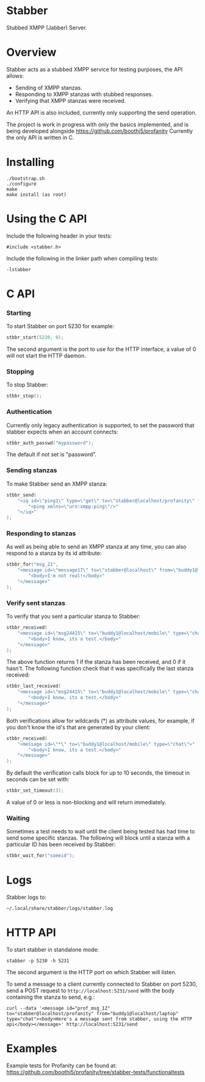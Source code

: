 # Stabber
Stubbed XMPP (Jabber) Server.

# Overview
Stabber acts as a stubbed XMPP service for testing purposes, the API allows:
* Sending of XMPP stanzas.
* Responding to XMPP stanzas with stubbed responses.
* Verifying that XMPP stanzas were received.

An HTTP API is also included, currently only supporting the send operation.

The project is work in progress with only the basics implemented, and is being developed alongside https://github.com/boothj5/profanity
Currently the only API is written in C.

# Installing
```
./bootstrap.sh
./configure
make
make install (as root)
```
# Using the C API
Include the following header in your tests:
```
#include <stabber.h>
````
Include the following in the linker path when compiling tests:
```
-lstabber
```

# C API

### Starting
To start Stabber on port 5230 for example:
```c
stbbr_start(5230, 0);
```
The second argument is the port to use for the HTTP interface, a value of 0 will not start the HTTP daemon.

### Stopping
To stop Stabber:
```c
stbbr_stop();
```

### Authentication
Currently only legacy authentication is supported, to set the password that stabber expects when an account connects:
```c
stbbr_auth_passwd("mypassword");
```
The default if not set is "password".

### Sending stanzas
To make Stabber send an XMPP stanza:
```c
stbbr_send(
    "<iq id=\"ping1\" type=\"get\" to=\"stabber@localhost/profanity\" from=\"localhost\">"
        "<ping xmlns=\"urn:xmpp:ping\"/>"
    "</iq>"
);
```

### Responding to stanzas
As well as being able to send an XMPP stanza at any time, you can also respond to a stanza by its id attribute:
```c
stbbr_for("msg_21",
    "<message id=\"message17\" to=\"stabber@localhost\" from=\"buddy1@localhost/mobile\" type=\"chat\">"
        "<body>I'm not real!</body>"
    "</message>"
);
```

### Verify sent stanzas
To verify that you sent a particular stanza to Stabber:
```c
stbbr_received(
    "<message id=\"msg24415\" to=\"buddy1@localhost/mobile\" type=\"chat\">"
        "<body>I know, its a test.</body>"
    "</message>"
);
```
The above function returns 1 if the stanza has been received, and 0 if it hasn't.
The following function check that it was specifically the last stanza received:
```c
stbbr_last_received(
    "<message id=\"msg24415\" to=\"buddy1@localhost/mobile\" type=\"chat\">"
        "<body>I know, its a test.</body>"
    "</message>"
);
```
Both verifications allow for wildcards (*) as attribute values, for example, if you don't know the id's that are generated by your client:
```c
stbbr_received(
    "<message id=\"*\" to=\"buddy1@localhost/mobile\" type=\"chat\">"
        "<body>I know, its a test.</body>"
    "</message>"
);
````
By default the verification calls block for up to 10 seconds, the timeout in seconds can be set with:
```c
stbbr_set_timeout(3);
```
A value of 0 or less is non-blocking and will return immediately.

### Waiting
Sometimes a test needs to wait until the client being tested has had time to send some specific stanzas. The following will block until a stanza with a particular ID has been received by Stabber:

```c
stbbr_wait_for("someid");
```

# Logs
Stabber logs to:
```
~/.local/share/stabber/logs/stabber.log
```

# HTTP API
To start stabber in standalone mode:
```
stabber -p 5230 -h 5231
```
The second argument is the HTTP port on which Stabber will listen.

To send a message to a client currently connected to Stabber on port 5230, send a POST request to `http://localhost:5231/send` with the body containing the stanza to send, e.g.:
```
curl --data '<message id="prof_msg_12" to="stabber@localhost/profanity" from="buddy1@localhost/laptop" type="chat"><body>Here's a message sent from stabber, using the HTTP api</body></message>' http://localhost:5231/send
```

# Examples
Example tests for Profanity can be found at: https://github.com/boothj5/profanity/tree/stabber-tests/functionaltests
